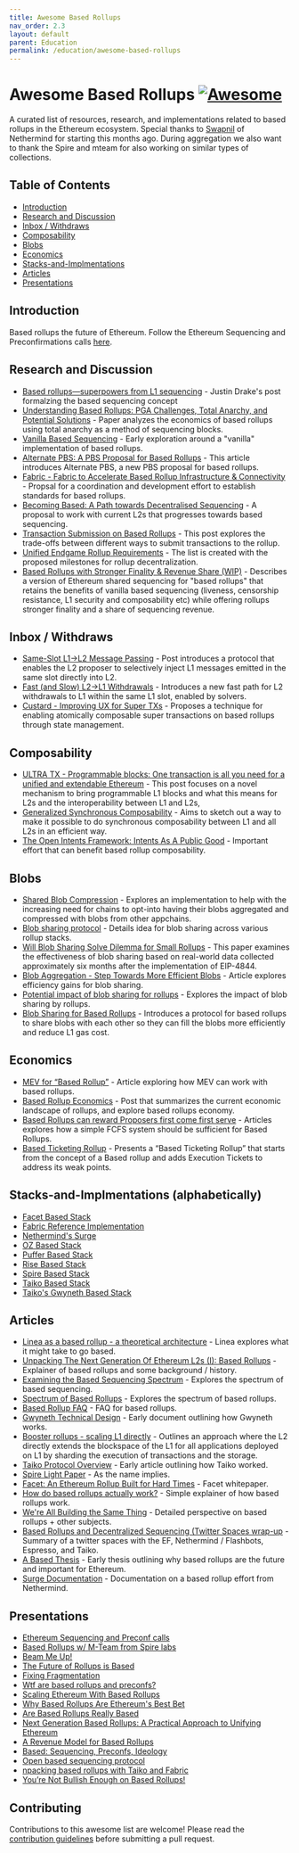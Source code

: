 ```yaml
---
title: Awesome Based Rollups
nav_order: 2.3
layout: default
parent: Education
permalink: /education/awesome-based-rollups
---
```

# Awesome Based Rollups [![Awesome](https://awesome.re/badge.svg)](https://awesome.re)

A curated list of resources, research, and implementations related to based rollups in the Ethereum ecosystem. Special thanks to [Swapnil](https://x.com/swp0x0) of Nethermind for starting this months ago. During aggregation we also want to thank the Spire and mteam for also working on similar types of collections. 

## Table of Contents
- [Introduction](#introduction)
- [Research and Discussion](https://github.com/eth-fabric/website/blob/awesome-based/docs/education/awesome-based-rollups.md#research-and-discussion)
- [Inbox / Withdraws](https://github.com/eth-fabric/website/blob/awesome-based/docs/education/awesome-based-rollups.md#inbox--withdraws)
- [Composability](https://github.com/eth-fabric/website/blob/awesome-based/docs/education/awesome-based-rollups.md#composability)
- [Blobs](https://github.com/eth-fabric/website/blob/awesome-based/docs/education/awesome-based-rollups.md#blobs)
- [Economics](https://github.com/eth-fabric/website/blob/awesome-based/docs/education/awesome-based-rollups.md#economics)
- [Stacks-and-Implmentations](https://github.com/eth-fabric/website/blob/awesome-based/docs/education/awesome-based-rollups.md#stacks-and-implmentations-alphabetically)
- [Articles](https://github.com/eth-fabric/website/blob/awesome-based/docs/education/awesome-based-rollups.md#articles)
- [Presentations](https://github.com/eth-fabric/website/blob/awesome-based/docs/education/awesome-based-rollups.md#presentations)

## Introduction
Based rollups the future of Ethereum. Follow the Ethereum Sequencing and Preconfirmations calls [here](https://www.youtube.com/watch?v=jrm4ZUoj9xY&list=PLJqWcTqh_zKHDFarAcF29QfdMlUpReZrR).

## Research and Discussion
- [Based rollups—superpowers from L1 sequencing](https://ethresear.ch/t/based-rollups-superpowers-from-l1-sequencing/15016) - Justin Drake's post formalzing the based sequencing concept
- [Understanding Based Rollups: PGA Challenges, Total Anarchy, and Potential Solutions](https://ethresear.ch/t/understanding-based-rollups-pga-challenges-total-anarchy-and-potential-solutions/21320) - Paper analyzes the economics of based rollups using total anarchy as a method of sequencing blocks.
- [Vanilla Based Sequencing](https://ethresear.ch/t/vanilla-based-sequencing/19379) - Early exploration around a "vanilla" implementation of based rollups.
- [Alternate PBS: A PBS Proposal for Based Rollups](https://collective.flashbots.net/t/alternate-pbs-a-pbs-proposal-for-based-rollups/2672) - This article introduces Alternate PBS, a new PBS proposal for based rollups.
- [Fabric - Fabric to Accelerate Based Rollup Infrastructure & Connectivity](https://ethresear.ch/t/fabric-fabric-to-accelerate-based-rollup-infrastructure-connectivity/21640) - Propsal for a coordination and development effort to establish standards for based rollups.
- [Becoming Based: A Path towards Decentralised Sequencing](https://ethresear.ch/t/becoming-based-a-path-towards-decentralised-sequencing/21733) - A proposal to work with current L2s that progresses towards based sequencing.
- [Transaction Submission on Based Rollups](https://ethresear.ch/t/transaction-submission-on-based-rollups/18631) - This post explores the trade-offs between different ways to submit transactions to the rollup.
- [Unified Endgame Rollup Requirements](https://ethresear.ch/t/unified-endgame-rollup-requirements/18733) - The list is created with the proposed milestones for rollup decentralization.
- [Based Rollups with Stronger Finality & Revenue Share (WIP)](https://hackmd.io/2HHg2t-gSbyJX3M170Nigw) - Describes a version of Ethereum shared sequencing for "based rollups" that retains the benefits of vanilla based sequencing (liveness, censorship resistance, L1 security and composability etc) while offering rollups stronger finality and a share of sequencing revenue.

## Inbox / Withdraws
- [Same-Slot L1→L2 Message Passing](https://ethresear.ch/t/same-slot-l1-l2-message-passing/21186) - Post introduces a protocol that enables the L2 proposer to selectively inject L1 messages emitted in the same slot directly into L2.
- [Fast (and Slow) L2→L1 Withdrawals](https://ethresear.ch/t/fast-and-slow-l2-l1-withdrawals/21161) - Introduces a new fast path for L2 withdrawals to L1 within the same L1 slot, enabled by solvers.
- [Custard - Improving UX for Super TXs](https://ethresear.ch/t/custard-improving-ux-for-super-txs/21273) - Proposes a technique for enabling atomically composable super transactions on based rollups through state management.

## Composability
- [ULTRA TX - Programmable blocks: One transaction is all you need for a unified and extendable Ethereum](https://ethresear.ch/t/ultra-tx-programmable-blocks-one-transaction-is-all-you-need-for-a-unified-and-extendable-ethereum/21673) - This post focuses on a novel mechanism to bring programmable L1 blocks and what this means for L2s and the interoperability between L1 and L2s,
- [Generalized Synchronous Composability](https://capricious-firefly-0c5.notion.site/Generalized-Synchronous-Composability-132d07a3da30809aa801e26077a49b60) - Aims to sketch out a way to make it possible to do synchronous composability between L1 and all L2s in an efficient way.
- [The Open Intents Framework: Intents As A Public Good](https://www.openintents.xyz) - Important effort that can benefit based rollup composability. 

## Blobs
- [Shared Blob Compression](https://paragraph.xyz/@spire/shared-blob-compression) - Explores an implementation to help with the increasing need for chains to opt-into having their blobs aggregated and compressed with blobs from other appchains.
- [Blob sharing protocol](https://hackmd.io/@dapplion/blob_sharing) - Details idea for blob sharing across various rollup stacks.
- [Will Blob Sharing Solve Dilemma for Small Rollups](https://arxiv.org/abs/2410.04111) - This paper examines the effectiveness of blob sharing based on real-world data collected approximately six months after the implementation of EIP-4844.
- [Blob Aggregation - Step Towards More Efficient Blobs](https://ethresear.ch/t/blob-aggregation-step-towards-more-efficient-blobs/21624) - Article explores efficiency gains for blob sharing.
- [Potential impact of blob sharing for rollups](https://ethresear.ch/t/potential-impact-of-blob-sharing-for-rollups/20619) - Explores the impact of blob sharing by rollups.
- [Blob Sharing for Based Rollups](https://hackmd.io/@linoscope/blob-sharing-for-based-rollups) - Introduces a protocol for based rollups to share blobs with each other so they can fill the blobs more efficiently and reduce L1 gas cost.

## Economics
- [MEV for “Based Rollup”](https://ethresear.ch/t/mev-for-based-rollup/15636) - Article exploring how MEV can work with based rollups.
- [Based Rollup Economics](https://taiko.mirror.xyz/PhlvGdIaY3-ZQ1DqI9uM5LxrWGWLAzLI84rkxhvPKmM) - Post that summarizes the current economic landscape of rollups, and explore based rollups economy.
- [Based Rollups can reward Proposers first come first serve](https://ethresear.ch/t/based-rollups-can-reward-proposers-first-come-first-serve/18317) - Articles explores how a simple FCFS system should be sufficient for Based Rollups.
- [Based Ticketing Rollup](https://hackmd.io/LRQPSItESPuMhUSwrB71rQ) - Presents a “Based Ticketing Rollup” that starts from the concept of a Based rollup and adds Execution Tickets to address its weak points.

## Stacks-and-Implmentations (alphabetically)
- [Facet Based Stack](https://github.com/0xFacet)
- [Fabric Reference Implementation](https://github.com/eth-fabric)
- [Nethermind's Surge](https://github.com/NethermindEth/surge-taiko-mono)
- [OZ Based Stack](https://github.com/OpenZeppelin/minimal-rollup) 
- [Puffer Based Stack](https://github.com/PufferFinance/unifi-mono )
- [Rise Based Stack](https://github.com/risechain)
- [Spire Based Stack](https://github.com/spire-labs/based-stack)
- [Taiko Based Stack](https://github.com/taikoxyz/taiko-mono)
- [Taiko's Gwyneth Based Stack](https://github.com/taikoxyz/gwyneth) 

## Articles
- [Linea as a based rollup - a theoretical architecture](https://community.linea.build/t/linea-as-a-based-rollup-a-theoretical-architecture/9882) - Linea explores what it might take to go based.
- [Unpacking The Next Generation Of Ethereum L2s (I): Based Rollups](https://x.com/2077Research/status/1879976056750502327) - Explainer of based rollups and some background / history.
- [Examining the Based Sequencing Spectrum](https://research.chainbound.io/examining-the-based-sequencing-spectrum) - Explores the spectrum of based sequencing.
- [Spectrum of Based Rollups](https://taiko.mirror.xyz/a2cfOjLTY0T9RwxKczP6xs0q1piQR0i9c9JuhH5iY4U) - Explores the spectrum of based rollups.
- [Based Rollup FAQ](https://taiko.mirror.xyz/7dfMydX1FqEx9_sOvhRt3V8hJksKSIWjzhCVu7FyMZU) - FAQ for based rollups.
- [Gwyneth Technical Design](https://capricious-firefly-0c5.notion.site/Gwyneth-Technical-Design-86a8d1a151954f559f8124301bed1d46) - Early document outlining how Gwyneth works.
- [Booster rollups - scaling L1 directly](https://ethresear.ch/t/booster-rollups-scaling-l1-directly/17125) - Outlines an approach where the L2 directly extends the blockspace of the L1 for all applications deployed on L1 by sharding the execution of transactions and the storage.
- [Taiko Protocol Overview](https://taiko.mirror.xyz/y_47kIOL5kavvBmG0zVujD2TRztMZt-xgM5d4oqp4_Y) - Early article outlining how Taiko worked.
- [Spire Light Paper](https://github.com/spire-labs/litepaper) - As the name implies.
- [Facet: An Ethereum Rollup Built for Hard Times](https://facet.org/whitepaper) - Facet whitepaper.
- [How do based rollups actually work?](https://x.com/Spire_Labs/status/1869724672784572776) - Simple explainer of how based rollups work.
- [We're All Building the Same Thing](https://dba.xyz/were-all-building-the-same-thing/) - Detailed perspective on based rollups + other subjects.
- [Based Rollups and Decentralized Sequencing (Twitter Spaces wrap-up](https://community.taiko.xyz/t/based-rollups-and-decentralized-sequencing-twitter-spaces-wrap-up/1220) - Summary of a twitter spaces with the EF, Nethermind / Flashbots, Espresso, and Taiko.
- [A Based Thesis](https://hackmd.io/@sacha/based-rollup-thesis) - Early thesis outlining why based rollups are the future and important for Ethereum.
- [Surge Documentation](https://docs.surge.wtf/docs/intro) - Documentation on a based rollup effort from Nethermind.

## Presentations
- [Ethereum Sequencing and Preconf calls](https://www.youtube.com/playlist?list=PLJqWcTqh_zKHDFarAcF29QfdMlUpReZrR)
- [Based Rollups w/ M-Team from Spire labs](https://www.youtube.com/watch?v=ZiG24GlsdDk)
- [Beam Me Up!](https://www.youtube.com/watch?v=3ve8H54VFb8)
- [The Future of Rollups is Based](https://x.com/BanklessHQ/status/1859237063008174248)
- [Fixing Fragmentation](https://www.youtube.com/watch?v=MnsjUZo7RRI)
- [Wtf are based rollups and preconfs?](https://www.youtube.com/watch?v=WiKPlNGrUzU)
- [Scaling Ethereum With Based Rollups](https://www.youtube.com/watch?v=uI2KSEXhtZc)
- [Why Based Rollups Are Ethereum's Best Bet](https://www.youtube.com/watch?v=UfoG4cRk9Z0)
- [Are Based Rollups Really Based](https://podcasts.apple.com/us/podcast/are-based-rollups-really-based/id1523220564?i=1000671822720&l=pt-BR)
- [Next Generation Based Rollups: A Practical Approach to Unifying Ethereum](https://www.youtube.com/watch?v=Ier_f5V4_ow)
- [A Revenue Model for Based Rollups](https://www.youtube.com/watch?v=JFCfnhFL9Mc&t=1s)
- [Based: Sequencing, Preconfs, Ideology](https://www.youtube.com/watch?v=0_51Pqt39Rs)
- [Open based sequencing protocol](https://www.youtube.com/watch?v=2IiScdmXO6Q&list=PLCjVy6JjB1u7dL6cGJgs3RZH4rDgJdGW9&index=19)
- [npacking based rollups with Taiko and Fabric](https://www.youtube.com/watch?v=G4D7yavSgg0)
- [You’re Not Bullish Enough on Based Rollups!](https://www.youtube.com/watch?v=_iee7LkcUeQ)

## Contributing
Contributions to this awesome list are welcome! Please read the [contribution guidelines](CONTRIBUTING.md) before submitting a pull request.
